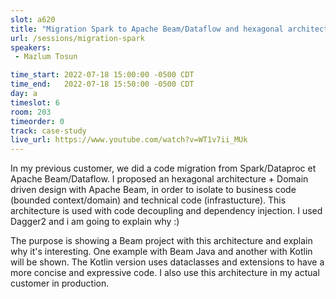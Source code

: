 ```yaml
---
slot: a620
title: "Migration Spark to Apache Beam/Dataflow and hexagonal architecture + DDD"
url: /sessions/migration-spark
speakers:
 - Mazlum Tosun

time_start: 2022-07-18 15:00:00 -0500 CDT
time_end:   2022-07-18 15:50:00 -0500 CDT
day: a
timeslot: 6
room: 203
timeorder: 0
track: case-study
live_url: https://www.youtube.com/watch?v=WT1v7ii_MUk
---
```


In my previous customer, we did a code migration from Spark/Dataproc et Apache Beam/Dataflow. I proposed an hexagonal architecture + Domain driven design with Apache Beam, in order to isolate to business code (bounded context/domain) and technical code (infrastucture). This architecture is used with code decoupling and dependency injection. I used Dagger2 and i am going to explain why :)

The purpose is showing a Beam project with this architecture and explain why it's interesting. One example with Beam Java and another with Kotlin will be shown. The Kotlin version uses dataclasses and extensions to have a more concise and expressive code. I also use this architecture in my actual customer in production.
